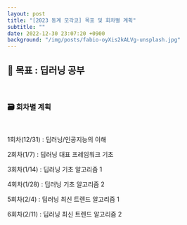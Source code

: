 ```yaml
---
layout: post
title: "[2023 동계 모각코] 목표 및 회차별 계획"
subtitle: ""
date: 2022-12-30 23:07:20 +0900
background: "/img/posts/fabio-oyXis2kALVg-unsplash.jpg"
---
```


<h2 class="section-heading">📌 목표 : 딥러닝 공부</h2>
<br/>
<h3>🗃️ 회차별 계획</h3>
<br/>

<p>1회차(12/31) : 딥러닝/인공지능의 이해</p>
<p>2회차(1/7) : 딥러닝 대표 프레임워크 기초</p>
<p>3회차(1/14) : 딥러닝 기초 알고리즘 1</p>
<p>4회차(1/28) : 딥러닝 기초 알고리즘 2</p>
<p>5회차(2/4) : 딥러닝 최신 트렌드 알고리즘 1</p>
<p>6회차(2/11) : 딥러닝 최신 트렌드 알고리즘 2</p>
